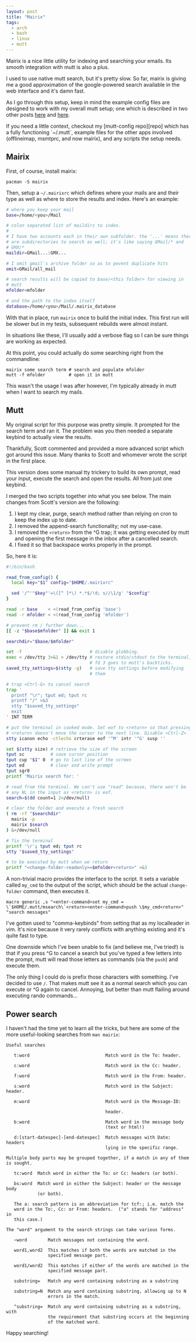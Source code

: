 ```yaml
---
layout: post
title: "Mairix"
tags:
  - arch
  - bash
  - linux
  - mutt
---
```


Mairix is a nice little utility for indexing and searching your emails. 
Its smooth integration with mutt is also a plus.

I used to use native mutt search, but it's pretty slow. So far, mairix 
is giving me a good approximation of the google-powered search available 
in the web interface and it's damn fast.

As I go through this setup, keep in mind the example config files are 
designed to work with my overall mutt setup; one which is described in 
two other posts [here][1] and [here][2].

[1]: /posts/mutt_gmail_offlineimap "Mutt + Gmail + Offlineimap"
[2]: /posts/two_account_in_mutt    "Using Two IMAP Accounts in Mutt"

<div class="well">
If you need a little context, checkout my [mutt-config repo][repo] which 
has a fully functioning `~/.mutt`, example files for the other apps 
involved (offlineimap, msmtprc, and now mairix), and any scripts the 
setup needs.
</div>

[repo]: https://github.com/pbrisbin/mutt-config "mutt-config on github"

## Mairix

First, of course, install mairix:

```
pacman -S mairix
```

Then, setup a `~/.mairixrc` which defines where your mails are and their 
type as well as where to store the results and index. Here's an example:

```bash 
# where you keep your mail
base=/home/<you>/Mail

# colon separated list of maildirs to index.
#
# I have two accounts each in their own subfolder. the '...' means there 
# are subdirectories to search as well; it's like saying GMail/* and 
# GMX/*
maildir=GMail...:GMX...

# I omit gmail's archive folder so as to pevent duplicate hits
omit=GMail/all_mail

# search results will be copied to base/<this folder> for viewing in 
# mutt
mfolder=mfolder

# and the path to the index itself
database=/home/<you>/Mail/.mairix_database
```

With that in place, run `mairix` once to build the initial index. This 
first run will be slower but in my tests, subsequent rebuilds were almost 
instant.

<div class="well">
In situations like these, I'll usually add a verbose flag so I can be 
sure things are working as expected.
</div>

At this point, you could actually do some searching right from the 
commandline:

```
mairix some search term # search and populate mfolder
mutt -f mfolder         # open it in mutt
```

This wasn't the usage I was after however, I'm typically already in mutt 
when I want to search my mails.

## Mutt

My original script for this purpose was pretty simple. It prompted for 
the search term and ran it. The problem was you then needed a separate 
keybind to actually view the results.

Thankfully, Scott commented and provided a more advanced script which 
got around this issue. Many thanks to Scott and whomever wrote the 
script in the first place.

This version does some manual tty trickery to build its own prompt, read 
your input, execute the search and open the results. All from just one 
keybind.

I merged the two scripts together into what you see below. The main 
changes from Scott's version are the following:

1. I kept my clear, purge, search method rather than relying on cron to 
   keep the index up to date.
2. I removed the append-search functionality; not my use-case.
3. I removed the `<return>` from the ^G trap; it was getting executed by 
   mutt and opening the first message in the inbox after a cancelled 
   search.
4. I fixed it so that backspace works properly in the prompt.

So, here it is:

```bash 
#!/bin/bash

read_from_config() {
  local key="$1" config="$HOME/.mairixrc"

  sed '/^'"$key"'=\([^ ]*\) *.*$/!d; s//\1/g' "$config"
}

read -r base    < <(read_from_config 'base')
read -r mfolder < <(read_from_config 'mfolder')

# prevent rm / further down...
[[ -z "$base$mfolder" ]] && exit 1

searchdir="$base/$mfolder"

set -f                          # disable globbing.
exec < /dev/tty 3>&1 > /dev/tty # restore stdin/stdout to the terminal,
                                # fd 3 goes to mutt's backticks.
saved_tty_settings=$(stty -g)   # save tty settings before modifying
                                # them

# trap <Ctrl-G> to cancel search
trap '
  printf "\r"; tput ed; tput rc
  printf "/" >&3
  stty "$saved_tty_settings"
  exit
' INT TERM

# put the terminal in cooked mode. Set eof to <return> so that pressing
# <return> doesn't move the cursor to the next line. Disable <Ctrl-Z>
stty icanon echo -ctlecho crterase eof '^M' intr '^G' susp ''

set $(stty size) # retrieve the size of the screen
tput sc          # save cursor position
tput cup "$1" 0  # go to last line of the screen
tput ed          # clear and write prompt
tput sgr0
printf 'Mairix search for: '

# read from the terminal. We can't use "read" because, there won't be
# any NL in the input as <return> is eof.
search=$(dd count=1 2>/dev/null)

# clear the folder and execute a fresh search
( rm -rf "$searchdir"
  mairix -p
  mairix $search
) &>/dev/null

# fix the terminal
printf '\r'; tput ed; tput rc
stty "$saved_tty_settings"

# to be executed by mutt when we return
printf "<change-folder-readonly>=$mfolder<return>" >&3
```

A non-trivial macro provides the interface to the script. It sets a 
variable called `my_cmd` to the output of the script, which should be 
the actual `change-folder` command, then executes it.

```
macro generic ,s "<enter-command>set my_cmd = \`$HOME/.mutt/msearch\`<return><enter-command>push \$my_cmd<return>" "search messages"
```

<div class="well">
I've gotten used to "comma-keybinds" from setting that as my localleader 
in vim. It's nice because it very rarely conflicts with anything 
existing and it's quite fast to type.
</div>

One downside which I've been unable to fix (and believe me, I've tried!) 
is that if you press ^G to cancel a search but you've typed a few 
letters into the prompt, mutt will read those letters as commands (via 
the `push`) and execute them.

The only thing I could do is prefix those characters with something. 
I've decided to use `/`. That makes mutt see it as a normal search which 
you can execute or ^G again to cancel. Annoying, but better than mutt 
flailing around executing rando commands...

## Power search

I haven't had the time yet to learn all the tricks, but here are some of 
the more useful-looking searches from `man mairix`:

```
Useful searches

   t:word                             Match word in the To: header.

   c:word                             Match word in the Cc: header.

   f:word                             Match word in the From: header.

   s:word                             Match word in the Subject: header.

   m:word                             Match word in the Message-ID: 

                                      header.

   b:word                             Match word in the message body 
                                      (text or html!)

   d:[start-datespec]-[end-datespec]  Match messages with Date: headers 
                                      lying in the specific range.

Multiple body parts may be grouped together, if a match in any of them 
is sought.

   tc:word  Match word in either the To: or Cc: headers (or both).

   bs:word  Match word in either the Subject: header or the message body 
            (or both).

   The a: search pattern is an abbreviation for tcf:; i.e. match the 
   word in the To:, Cc: or From: headers.  ("a" stands for "address" in 
   this case.)

The "word" argument to the search strings can take various forms.

   ~word        Match messages not containing the word.  

   word1,word2  This matches if both the words are matched in the 
                specified message part.

   word1/word2  This matches if either of the words are matched in the 
                specified message part.

   substring=   Match any word containing substring as a substring

   substring=N  Match any word containing substring, allowing up to N 
                errors in the match.

   ^substring=  Match any word containing substring as a substring, with 
                the requirement that substring occurs at the beginning 
                of the matched word.
```

Happy searching!
